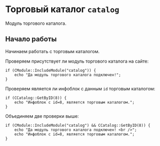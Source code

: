 # Торговый каталог `catalog`
Модуль торгового каталога.

## Начало работы
Начинаем работать с торговым каталогом.

Проверяем присутствует ли модуль торгового каталога на сайте:

    if (CModule::IncludeModule("catalog")) {
        echo "Да модуль торгового каталога подключен!";
    }

Проверяем является ли инфоблок с данным `id` торговым каталогом:

    if (CCatalog::GetByID(8)) {
        echo "Инфоблок с id=8, является торговым каталогом.";
    }

Объединяем две проверки выше:

    if (CModule::IncludeModule("catalog") && CCatalog::GetByID(8)) {
        echo "Да модуль торгового каталога подключен! <br />";
        echo "Инфоблок с id=8, является торговым каталогом.";
    }
